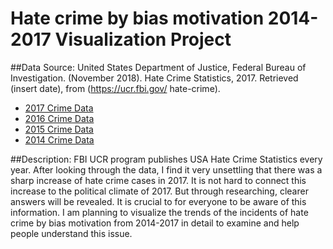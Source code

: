 # Hate crime by bias motivation 2014-2017 Visualization Project

##Data Source:
United States Department of Justice, Federal Bureau of
Investigation. (November 2018). Hate Crime Statistics,
2017. Retrieved (insert date), from (https://ucr.fbi.gov/
hate-crime).
* [2017 Crime Data](https://ucr.fbi.gov/hate-crime/2017)
* [2016 Crime Data](https://ucr.fbi.gov/hate-crime/2016)
* [2015 Crime Data](https://ucr.fbi.gov/hate-crime/2015)
* [2014 Crime Data](https://ucr.fbi.gov/hate-crime/2014)


##Description:
FBI UCR program publishes USA Hate Crime Statistics every year. After looking
through the data, I find it very unsettling that there was a sharp increase of hate
crime cases in 2017. It is not hard to connect this increase to the political climate of
2017. But through researching, clearer answers will be revealed. It is crucial to for
everyone to be aware of this information. I am planning to visualize the trends of the
incidents of hate crime by bias motivation from 2014-2017 in detail to examine and
help people understand this issue.

